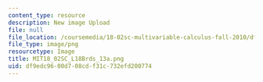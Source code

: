 ```yaml
---
content_type: resource
description: New image Upload
file: null
file_location: /coursemedia/18-02sc-multivariable-calculus-fall-2010/df9edc9600d708cdf31c732efd200774_MIT18_02SC_L18Brds_13a.png
file_type: image/png
resourcetype: Image
title: MIT18_02SC_L18Brds_13a.png
uid: df9edc96-00d7-08cd-f31c-732efd200774
---
```

